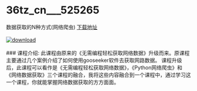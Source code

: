 # 36tz_cn___525265
数据获取的N种方式(网络爬虫)
[下载地址](http://www.36tz.cn/article/525265 "下载地址")
<br/></br>[![download](http://36tz.cn/muke_img/2019_06_1-48-300x162.png "下载地址")](http://www.36tz.cn/article/525265 "下载地址")
<br/></br>### 课程介绍:
此课程由原来的《无需编程轻松获取网络数据》升级而来。原课程主要通过几个案例介绍了如何使用gooseeker软件去获取网路数据。
课程升级后，此课程可以看作是《无需编程轻松获取网络数据》，《Python网络爬虫》和《网络数据获取》三个课程的融合，我将这些内容融合到一个课程中，通过学习这一个课程，你就能掌握网络数据获取的方方面面。


